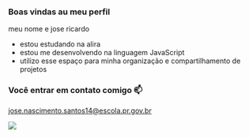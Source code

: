### Boas vindas au meu perfil

meu nome e jose ricardo

- estou estudando na alira
- estou me desenvolvendo na linguagem JavaScript
- utilizo esse espaço para minha organização e compartilhamento de projetos

### Você entrar em contato comigo 📫


jose.nascimento.santos14@escola.pr.gov.br


![](https://media1.tenor.com/m/BY-4cJ3NSrcAAAAd/sus-suspicious.gif)
